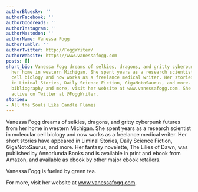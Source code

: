 ```yaml
---
authorBluesky: ''
authorFacebook: ''
authorGoodreads: ''
authorInstagram: ''
authorMastodon: ''
authorName: Vanessa Fogg
authorTumblr: ''
authorTwitter: http://FoggWriter/
authorWebsite: https://www.vanessafogg.com
posts: []
short_bio: Vanessa Fogg dreams of selkies, dragons, and gritty cyberpunk futures from
  her home in western Michigan. She spent years as a research scientist in molecular
  cell biology and now works as a freelance medical writer. Her stories have appeared
  in Liminal Stories, Daily Science Fiction, GigaNotoSaurus, and more. For a complete
  bibliography and more, visit her website at www.vanessafogg.com. She is erratically
  active on Twitter at @FoggWriter.
stories:
- All the Souls Like Candle Flames
---
```


Vanessa Fogg dreams of selkies, dragons, and gritty cyberpunk futures from her home in western Michigan. She spent years as a research scientist in molecular cell biology and now works as a freelance medical writer. Her short stories have appeared in Liminal Stories, Daily Science Fiction, GigaNotoSaurus, and more. Her fantasy novelette, The Lilies of Dawn, was published by Annorlunda Books and is available in print and ebook from Amazon, and available as ebook by other major ebook retailers.

Vanessa Fogg is fueled by green tea.

For more, visit her website at www.vanessafogg.com.